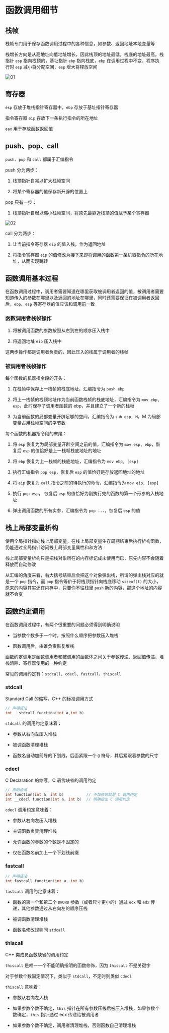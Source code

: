 # 函数调用细节

## 栈帧

栈帧专门用于保存函数调用过程中的各种信息，如参数、返回地址本地变量等

栈增长方向是从高地址向低地址增长，因此栈顶的地址最低，栈底的地址最高。栈指针 `esp` 指向栈顶的，基址指针 `ebp` 指向栈底，`ebp` 在调用过程中不变，程序执行时 `esp` 减小将分配空间，`esp` 增大将释放空间

![01](函数调用细节.assets/01.png)

## 寄存器

`esp` 存放于堆栈指针寄存器中，`ebp` 存放于基址指针寄存器

指令寄存器 `eip` 存放下一条执行指令的所在地址

`eax` 用于存放函数返回值

## push、pop、call

`push`、`pop` 和 `call` 都属于汇编指令

push 分为两步：

1. 栈顶指针自减以扩大栈帧空间

2. 将某个寄存器的值保存新开辟的位置上

pop 只有一步：

1. 栈顶指针自增以缩小栈帧空间，将原先最靠近栈顶的值赋予某个寄存器

![02](函数调用细节.assets/02.png)

call 分为两步：

1. 让当前指令寄存器 `eip` 的值入栈，作为返回地址

2. 将指令寄存器 `eip` 的值修改为接下来即将调用的函数第一条机器指令的所在地址，从而实现跳转

## 函数调用基本过程

在函数调用过程中，调用者需要知道在哪里获取被调用者返回的值，被调用者需要知道传入的参数在哪里以及返回的地址在哪里，同时还需要保证在被调用者返回后，`ebp`、`esp` 等寄存器的值应该和调用前一致

### 函数调用者栈帧操作

1. 将被调用函数的参数按照从右到左的顺序压入栈中

2. 将返回地址 `eip` 压入栈中

这两步操作都是调用者负责的，因此压入的栈属于调用者的栈帧

### 被调用者栈帧操作

每个函数的机器指令段的开头：

1. 在栈帧中保存上一栈帧的栈底地址，汇编指令为 `push ebp`

2. 将上一栈帧的栈顶地址作为当前函数栈帧的栈底地址，汇编指令为 `mov ebp, esp`，此时保存了调用者函数的 ebp，并且建立了一个新的栈帧

3. 为当前函数的局部变量开辟足够的空间，汇编指令为 `sub esp, M`，M 为局部变量占用栈帧空间的字节数

每个函数的机器指令段的末尾：

1. 将 `esp` 恢复为为局部变量开辟空间之前的值，汇编指令为 `mov esp, ebp`，恢复后 `esp` 的值恰好是上一栈帧栈底地址的地址

2. 将 `ebp` 恢复为上一栈帧的栈底地址，汇编指令为 `mov ebp, [esp]`

3. 执行汇编指令 `pop esp`，恢复后 `esp` 的值恰好是存放返回地址的地址

4. 将 `eip` 恢复为 `call` 指令之前的待执行的命令，汇编指令为 `mov eip, [esp]`

5. 执行 `pop esp`， 恢复后 `esp` 的值恰好为刚执行完的函数的第一个形参的入栈地址

4. 弹出调用函数的所有实参，汇编指令为 `pop ...`，恢复后 `esp` 的值

## 栈上局部变量析构

使用全局指针指向栈上局部变量，在栈上局部变量生存周期结束后执行析构函数，仍能通过全局指针访问栈上局部变量属性和和方法

栈上局部变量析构只是把栈对象所在的内存标记成未使用而已，原先内容不会随着释放而自动修改

从汇编的角度来看，右大括号结束后会把这个对象弹出栈，所谓的弹出栈对应的就是一个 `pop` 指令，而 `pop` 指令等价于将栈顶指针向栈底移动 `sizeof(t)` 的大小，原来的内容其实还在内存中，只要你不往栈里 `push` 新的内容，那这个地址的内容就不会变

## 函数约定调用

在函数调用过程中，有两个很重要的问题必须得到明确说明

- 当参数个数多于一个时，按照什么顺序把参数压入堆栈

- 函数调用后，由谁负责恢复堆栈

函数约定调用是函数调用者和被调用的函数体之间关于参数传递、返回值传递、堆栈清除、寄存器使用的一种约定

常见的调用约定有：`stdcall`、`cdecl`、`fastcall`、`thiscall`

### stdcall

Standard Call 的缩写，C++ 的标准调用方式

```cpp
// 声明语法
int __stdcall function(int a,int b)
```

`stdcall` 的调用约定意味着：

- 参数从右向左压入堆栈

- 被调函数清理堆栈

- 函数名自动加前导的下划线，后面紧跟一个 `@` 符号，其后紧跟着参数的尺寸

### cdecl

C Declaration 的缩写，C 语言缺省的调用约定

```cpp
// 声明语法
int function(int a, int b)          // 不加修饰就是 C 调用约定 
int __cdecl function(int a, int b)  // 明确指出 C 调用约定
```

`cdecl` 调用约定意味着：

- 参数从右向左压入堆栈

- 主调函数负责清理堆栈

- 允许函数的参数的个数是不固定的

- 仅在函数名前加上一个下划线前缀

### fastcall

```cpp
// 声明语法
int fastcall function(int a, int b)  
```

`fastcall` 调用约定意味着：

- 函数的第一个和第二个 `DWORD` 参数（或者尺寸更小的）通过 `ecx` 和 `edx` 传递，其他参数通过从右向左的顺序压栈

- 被调函数清理堆栈

- 函数名修改规则同 `stdcall`

### thiscall

C++ 类成员函数缺省的调用约定

`thiscall` 是唯一一个不能明确指明的函数修饰，因为 `thiscall` 不是关键字

对于参数个数固定情况下，类似于 `stdcall`，不定时则类似 `cdecl`

`thiscall` 意味着：

- 参数从右向左入栈

- 如果参数个数不确定，`this` 指针在所有参数压栈后被压入堆栈，如果参数个数确定，`this` 指针通过 ecx 传递给被调用者

- 如果参数个数不确定，调用者清理堆栈，否则函数自己清理堆栈